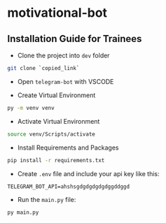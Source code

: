 # motivational-bot

## Installation Guide for Trainees

- Clone the project into `dev` folder

``` bash
git clone `copied_link`
```

- Open `telegram-bot` with VSCODE


- Create Virtual Environment

``` bash
py -m venv venv
```

- Activate Virtual Environment

``` bash
source venv/Scripts/activate
```

- Install Requirements and Packages

``` bash
pip install -r requirements.txt
```


- Create `.env` file and include your api key like this:

`TELEGRAM_BOT_API=ahshsgdgdgdgdgdggddggd`


- Run the `main.py` file:

``` bash
py main.py
```